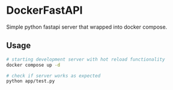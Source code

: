 # DockerFastAPI

Simple python fastapi server that wrapped into docker compose.

## Usage

```bash
# starting development server with hot reload functionality
docker compose up -d

# check if server works as expected
python app/test.py
```

